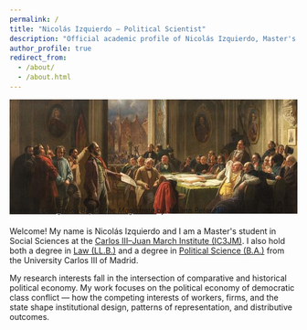 ```yaml
---
permalink: /
title: "Nicolás Izquierdo – Political Scientist"
description: "Official academic profile of Nicolás Izquierdo, Master's student in Social Sciences at IC3JM, with degrees in Law and Political Science from UC3M."
author_profile: true
redirect_from:
  - /about/
  - /about.html
---
```


<h1 style="
  position:absolute;
  left:-9999px;
  top:auto;
  width:1px;
  height:1px;
  overflow:hidden;
">
  Nicolás Izquierdo, Political Science, Political Scientist, Political Economy
</h1>

<figure style="margin:0;">
  <img src="marx-painting.jpg"
       alt="Workers’ Delegation Before the Magistrate by Johann Peter Hasenclever"
       style="width:660px; height:200px; object-fit:cover; display:block;">
  <figcaption style="font-size:0.9em; margin-top:-13px; margin-bottom:20px;">
    <a href="/marx-anecdote.html#anecdote" target="_blank" 
       style="text-decoration: underline; text-decoration-skip-ink: auto; font-style: italic;">
      Workers’ Delegation Before the Magistrate
    </a> 
    by Johann Peter Hasenclever
  </figcaption>
</figure>

Welcome! My name is Nicolás Izquierdo and I am a Master's student in Social Sciences at the 
[Carlos III–Juan March Institute (IC3JM)](https://ic3jm.es/en/postgraduates/master-degree-social-sciences/). 
I also hold both a degree in [Law (LL.B.)](https://www.uc3m.es/bachelor-degree/law) 
and a degree in [Political Science (B.A.)](https://www.uc3m.es/bachelor-degree/political-science) 
from the University Carlos III of Madrid.  

My research interests fall in the intersection of comparative and historical political economy. 
My work focuses on the political economy of democratic class conflict — how the competing interests 
of workers, firms, and the state shape institutional design, patterns of representation, 
and distributive outcomes.
